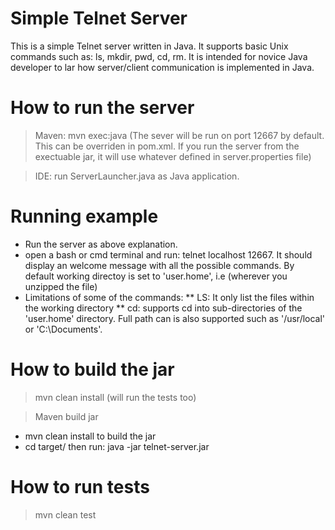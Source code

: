 Simple Telnet Server
=====================


This is a simple Telnet server written in Java. It supports basic Unix commands such as: ls, mkdir, pwd, cd, rm. It is intended for novice Java developer to lar how server/client communication is implemented in Java. 


How to run the server
=======================

> Maven: mvn exec:java (The sever will be run on port 12667 by default. This can be overriden in pom.xml. If you run the server from the exectuable jar, it will use whatever defined in server.properties file)


> IDE: run ServerLauncher.java as Java application.


Running example
================

* Run the server as above explanation. 
* open a bash or cmd terminal and run: telnet localhost 12667. It should display an welcome message with all the possible commands. By default working directoy is set to 'user.home', i.e (wherever you unzipped the file)
* Limitations of some of the commands:
** LS: It only list the files within the working directory
** cd: supports cd into sub-directories of the 'user.home' directory. Full path can is also supported such as '/usr/local' or 'C:\Documents'.

How to build the jar
=====================
> mvn clean install (will run the tests too)

> Maven build jar

  * mvn clean install to build the jar
  * cd target/ then run: java -jar telnet-server.jar



How to run tests
=====================

> mvn clean test
